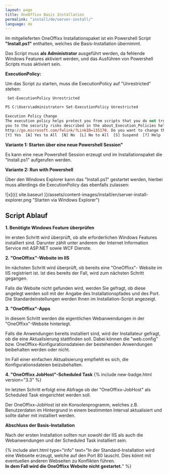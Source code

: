 ```yaml
---
layout: page
title: OneOffixx Basis Installation
permalink: "install/de/server-install/"
language: de
---
```


Im mitgelieferten OneOffixx Installationspaket ist ein Powershell Script __"Install.ps1"__ enthalten, welches die Basis-Installation übernimmt.

Das Script muss __als Administrator__ ausgeführt werden, da fehlende Windows Features aktiviert werden, und das Ausführen von Powershell Scripts muss aktiviert sein. 

__ExecutionPolicy:__

Um das Script zu starten, muss die ExecutionPolicy auf "Unrestricted" stehen:

     Set-ExecutionPolicy Unrestricted

```ps
PS C:\Users\administrator> Set-ExecutionPolicy Unrestricted

Execution Policy Change
The execution policy helps protect you from scripts that you do not trust. Changing the execution policy might expose
you to the security risks described in the about_Execution_Policies help topic at
http://go.microsoft.com/fwlink/?LinkID=135170. Do you want to change the execution policy?
[Y] Yes  [A] Yes to All  [N] No  [L] No to All  [S] Suspend  [?] Help (default is "N"): y
```

__Variante 1: Starten über eine neue Powershell Session"__

Es kann eine neue Powershell Session erzeugt und im Installationspaket die "Install.ps1" aufgerufen werden.

__Variante 2: Run with Powershell__

Über den Windows Explorer kann das "Install.ps1" gestartet werden, hierbei muss allerdings die ExecutionPolicy das ebenfalls zulassen:

![x]({{ site.baseurl }}/assets/content-images/install/en/server-install-explorer.png "Starten via Windows Explorer")

## Script Ablauf

__1. Benötigte Windows Feature überprüfen__

Im ersten Schritt wird überprüft, ob alle erforderlichen Windows Features installiert sind. Darunter zählt unter anderem der Internet Information Service mit ASP.NET sowie WCF Dienste.

__2. "OneOffixx"-Website im IIS__

Im nächsten Schritt wird überprüft, ob bereits eine "OneOffixx"- Website im IIS registriert ist. Ist dies bereits der Fall, wird zum nächsten Schritt gegangen.

Falls die Website nicht gefunden wird, werden Sie gefragt, ob diese angelegt werden soll mit der Angabe des Installationspfades und des Port. Die Standardeinstellungen werden Ihnen im Installation-Script angezeigt.

__3. "OneOffixx"-Apps__

In diesem Schritt werden die eigentlichen Webanwendungen in der "OneOffixx"-Website hinterlegt.

Falls die Anwendungen bereits installiert sind, wird der Installateur gefragt, ob die eine Aktualisierung stattfinden soll. Dabei können die "web.config" bzw. OneOffixx-Konfigurationsdateien der bestehenden Anwendungen beibehalten werden oder nicht. 

Im Fall einer einfachen Aktualisierung empfiehlt es sich, die Konfigurationsdateien beizubehalten.

__4. "OneOffixx JobHost"-Scheduled Task__ {% include new-badge.html version="3.3" %} 

Im letzten Schritt erfolgt eine Abfrage ob der "OneOffixx-JobHost" als Scheduled Task eingerichtet werden soll.

Der OneOffixx-JobHost ist ein Konsolenprogramm, welches z.B. Benutzerdaten im Hintergrund in einem bestimmten Interval aktualisiert und sollte daher mit installiert werden.

__Abschluss der Basis-Installation__

Nach der ersten Installation sollten nun sowohl der IIS als auch die Webanwendungen und der Scheduled Task installiert sein.

{% include alert.html type="info" text="In der Standard-Installation wird eine Webseite erzeugt, welche auf den Port 80 lauscht. Dies könnt mit eventuellen anderen Webseiten zu Konflikten führen. <br/><b>In dem Fall wird die OneOffixx Website nicht gestartet.</b>" %}

